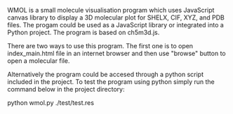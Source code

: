 WMOL is a small molecule visualisation program which uses JavaScript canvas library to display a 3D molecular plot for SHELX, CIF, XYZ, and PDB files. The progam could be used as a JavaScript library or integrated into a Python project. The program is based on ch5m3d.js.

There are two ways to use this program. The first one is to open index_main.html file in an internet browser and then use "browse" button to open a molecular file. 

Alternatively the program could be accesed through a python script included in the project. 
To test the program using python simply run the command below in the project directory:


python wmol.py ./test/test.res
